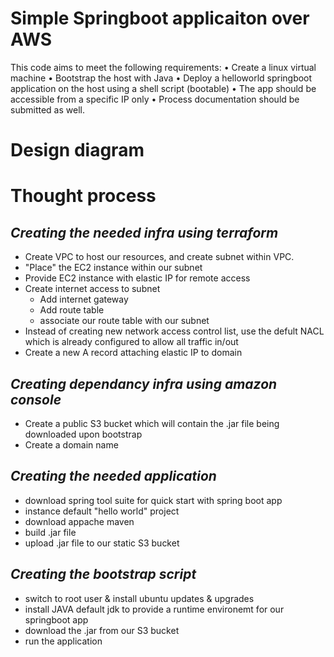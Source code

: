 # Simple Springboot applicaiton over AWS

This code aims to meet the following requirements:
•	Create a linux virtual machine
•	Bootstrap the host with Java
•	Deploy a helloworld springboot application on the host using a shell script (bootable)
•	The app should be accessible from a specific IP only
•	Process documentation should be submitted as well.

# Design diagram


# Thought process
*Creating the needed infra using terraform*
- 
- Create VPC to host our resources, and create subnet within VPC.
- "Place" the EC2 instance within our subnet
- Provide EC2 instance with elastic IP for remote access
- Create internet access to subnet
  - Add internet gateway
  - Add route table
  - associate our route table with our subnet
- Instead of creating new network access control list, use the defult NACL which is already configured to allow all traffic in/out
- Create a new A record attaching elastic IP to domain 

*Creating dependancy infra using amazon console*
- 
- Create a public S3 bucket which will contain the .jar file being downloaded upon bootstrap
- Create a domain name


*Creating the needed application*
- 
- download spring tool suite for quick start with spring boot app
- instance default "hello world" project
- download appache maven
- build .jar file
- upload .jar file to our static S3 bucket 

*Creating the bootstrap script*
- 
- switch to root user & install ubuntu updates & upgrades
- install JAVA default jdk to provide a runtime environemt for our springboot app 
- download the .jar from our S3 bucket
- run the application





